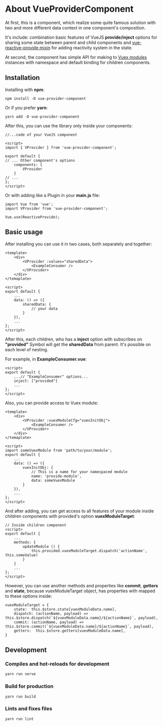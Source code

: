 # About VueProviderComponent

At first, this is a component, which realize some quite famous solution with two and more different data context in one component's composition.

It's include: combination basic features of VueJS **provide/inject** options for sharing some state between parent and child components and [vue-reactive-provide mixin](https://github.com/LinusBorg/vue-reactive-provide) for adding reactivity system in the state.

At second, the component has simple API for making to [Vuex modules](https://vuex.vuejs.org/guide/modules.html) instances with namespace and default binding for children components.

## Installation

Installing with **npm**:
```
npm install -D vue-provider-component
```
Or if you prefer **yarn**:
```
yarn add -D vue-provider-component
```

After this, you can use the library only inside your components:

    //...code of your VueJS component
    
    <script>
    import { VProvider } from 'vue-provider-component';
    
    export default {
    // ... Other component's options
	    components: {
		    VProvider
		}
	// ...
	};
	</script>




Or with adding like a Plugin in your **main.js** file:

    import Vue from 'vue';
	import VProvider from 'vue-provider-component';

	Vue.use(ReactiveProvide);



## Basic usage

After installing you can use it in two cases, both separately and together:


    <template>
		<div>
			<VProvider :values="sharedData">
				<ExampleConsumer />
			</VProvider>
		</div>
	</temaplate>
	
	<script>
	export default {
		...
		data: () => ({
			sharedData: {
				// your data
			}
		}),
		...
	};
	</script>

After this, each children, who has a **inject** option with subscribes on **"provided"** Symbol will get the **sharedData**  from parent. It's possible on each level of nesting.

For example, in **ExampleConsumer.vue**:
```
<script>
export default {
	...// "ExampleConsumer" options...
	inject: ["provided"]
	...
};
</script>
```
Also, you can provide access to Vuex module:
```
<template>
	<div>
		<VProvider :vuexModuleCfg="vuexInitObj">
			<ExampleConsumer />
		</VProvider>
	</div>
</temaplate>
	
<script>
import someVuexModule from 'path/to/your/module';
export default {
	...
	data: () => ({
		vuexInitObj: {
			// This is a name for your namespaced module
			name: 'provide-module',
			data: someVuexModule
		}
	}),
	...
};
</script>
```
And after adding, you can get access to all features of your module inside children components with provided's option **vuexModuleTarget**:
```
// Inside children component
<script>
export default {
	...
	methods: {
		updateModule () {
			this.provided.vuexModuleTarget.dispatch('actionName', this.someValue)
		}
	}
	...
};
</script>
```
However, you can use another methods and properties like **commit**, **getters** and **state**, because vuexModuleTarget object, has properties with mapped to these options inside:
```
vuexModuleTarget = {
	state:  this.$store.state[vuexModuleData.name],
	dispatch: (actionName, payload) =>  this.$store.dispatch(`${vuexModuleData.name}/${actionName}`, payload),
	commit: (actionName, payload) =>  this.$store.commit(`${vuexModuleData.name}/${actionName}`, payload),
	getters:  this.$store.getters[vuexModuleData.name],
}
```
## Development

### Compiles and hot-reloads for development
```
yarn run serve
```
### Build for production

```
yarn run build
```

### Lints and fixes files
```
yarn run lint
```